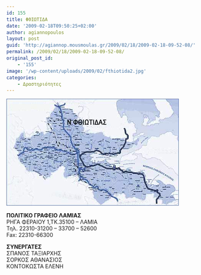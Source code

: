 ```yaml
---
id: 155
title: ΦΘΙΩΤΙΔΑ
date: '2009-02-18T09:50:25+02:00'
author: agiannopoulos
layout: post
guid: 'http://agiannop.mousmoulas.gr/2009/02/18/2009-02-18-09-52-08/'
permalink: /2009/02/18/2009-02-18-09-52-08/
original_post_id:
    - '155'
image: '/wp-content/uploads/2009/02/fthiotida2.jpg'
categories:
    - Δραστηριότητες
---
```


![fthiotida](/wp-content/uploads/2009/02/fthiotida2.jpg)

**ΠΟΛΙΤΙΚΟ ΓΡΑΦΕΙΟ ΛΑΜΙΑΣ**  
ΡΗΓΑ ΦΕΡΑΙΟΥ 1,ΤΚ.35100 – ΛΑΜΙΑ  
Τηλ. 22310-31200 – 33700 – 52600  
Fax: 22310-66300

**ΣΥΝΕΡΓΑΤΕΣ**    
ΣΠΑΝΟΣ ΤΑΞΙΑΡΧΗΣ  
ΣΟΡΚΟΣ ΑΘΑΝΑΣΙΟΣ  
ΚOΝΤΟΚΩΣΤΑ ΕΛΕΝΗ